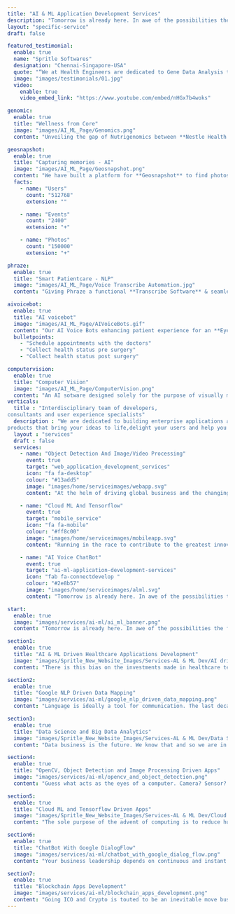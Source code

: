 ```yaml
---
title: "AI & ML Application Development Services"
description: "Tomorrow is already here. In awe of the possibilities the future has to offer, has had us intrigued and indulge in wanting to contribute to the AI-world. Machine learning, computer vision and fuzzy logic are the sciences we choose to have our hands-on."
layout: "specific-service"
draft: false

featured_testimonial:
  enable: true
  name: "Spritle Softwares"
  designation: "Chennai-Singapore-USA"
  quote: "“We at Health Engineers are dedicated to Gene Data Analysis to provide transforming software solutions for practitioners, patients, healthcare providers & hospitals.”"
  image: "images/testimonials/01.jpg"
  video:
    enable: true
    video_embed_link: "https://www.youtube.com/embed/nHGx7b4woks"

genomic:
  enable: true
  title: "Wellness from Core"
  image: "images/AI_ML_Page/Genomics.png"
  content: "Unveiling the gap of Nutrigenomics between **Nestle Health Science** and patients to deliver future healthcare by using our **Smart   AI-based Supplement Suggestion** System."

geosnapshot:
  enable: true
  title: "Capturing memories - AI"
  image: "images/AI_ML_Page/Geosnapshot.png"
  content: "We have built a platform for **Geosnapshot** to find photos quickly and easily using Powerful AI technology enabling participants to find all of their photos real quick and  download."
  facts:
    - name: "Users"
      count: "512768"
      extension: ""

    - name: "Events"
      count: "2400"
      extension: "+"

    - name: "Photos"
      count: "150000"
      extension: "+"

phraze:
  enable: true
  title: "Smart Patientcare - NLP"
  image: "images/AI_ML_Page/Voice Transcribe Automation.jpg"
  content: "Giving Phraze a functional **Transcribe Software** & seamless experience partnered with **Natural Language Processing & Speech Recognition** that help Practitioners connect better with Patients "

aivoicebot:
  enable: true
  title: "AI voicebot"
  image: "images/AI_ML_Page/AIVoiceBots.gif"
  content: "Our AI Voice Bots enhancing patient experience for an **Eye Hospital in Singapore** by initiating Human-like conversation via calls to"
  bulletpoints:
    - "Schedule appointments with the doctors"
    - "Collect health status pre surgery"
    - "Collect health status post surgery"

computervision:
  enable: true
  title: "Computer Vision"
  image: "images/AI_ML_Page/ComputerVision.png"
  content: "An AI sotware designed solely for the purpose of visually managing the tasks and the safety of the employees that work in the industries."
verticals:
  title : "Interdisciplinary team of developers,
consultants and user experience specialists"
  description : "We are dedicated to building enterprise applications and premium digital
products that bring your ideas to life,delight your users and help you achieve your goals."
  layout : "services"
  draft : false
  services:
    - name: "Object Detection And Image/Video Processing"
      event: true
      target: "web_application_development_services"
      icon: "fa fa-desktop"
      colour: "#13add5"
      image: "images/home/serviceimages/webapp.svg"
      content: "At the helm of driving global business and the changing times is web development..."

    - name: "Cloud ML And Tensorflow"
      event: true
      target: "mobile_service"
      icon: "fa fa-mobile"
      colour: "#ff8c00"
      image: "images/home/serviceimages/mobileapp.svg"
      content: "Running in the race to contribute to the greatest innovation of the 21st century, yet..."

    - name: "AI Voice ChatBot"
      event: true
      target: "ai-ml-application-development-services"
      icon: "fab fa-connectdevelop "
      colour: "#2e8b57"
      image: "images/home/serviceimages/alml.svg"
      content: "Tomorrow is already here. In awe of the possibilities the future has to offer excited us to contribute more..."

start:
  enable: true
  image: "images/services/ai-ml/ai_ml_banner.png"
  content: "Tomorrow is already here. In awe of the possibilities the future has to offer, has had us intrigued and indulge in wanting to contribute to the AI-world. Machine learning, computer vision and fuzzy logic are the sciences we choose to have our hands-on."

section1:
  enable: true
  title: "AI & ML Driven Healthcare Applications Development"
  image: "images/Spritle_New_Website_Images/Services-AL & ML Dev/AI driven healthcare applications development 1 (2).png"
  content: "There is this bias on the investments made in healthcare tech and research. Rightfully so as improving life expectancy has been the core purpose driving most innovations. Hold good for Tech as well. AI and ML cloud driven solutions for real time monitoring, intelligent complex analysis, prescriptive predictions and many more. Neural networks are fed loads of new data continuously to keep learning and be ready for tomorrow. We are!"

section2:
  enable: true
  title: "Google NLP Driven Data Mapping"
  image: "images/services/ai-ml/google_nlp_driven_data_mapping.png"
  content: "Language is ideally a tool for communication. The last decade has seen strides to map Programming language used to talk to computers with our simple natural language. Capture the voice, segment the words and recognize the meaning. There is not a better input medium today than just speaking to a system. We have built some of the most powerful NLP systems that seamlessly & efficiently override conventional methods."

section3:
  enable: true
  title: "Data Science and Big Data Analytics"
  image: "images/Spritle_New_Website_Images/Services-AL & ML Dev/Data Science and Data Analytics 1 (1).png"
  content: "Data business is the future. We know that and so we are in. Adapting early, as part of our heavy data analytical projects, we have evolved into Big Data experts taking on some of the more complex computations being performed seamlessly in real-time."

section4:
  enable: true
  title: "OpenCV, Object Detection and Image Processing Driven Apps"
  image: "images/services/ai-ml/opencv_and_object_detection.png"
  content: "Guess what acts as the eyes of a computer. Camera? Sensor? It is Computer vision or machine vision, that helps the system to identify segment and recognize the information it is fed. Face recognition, object recognition are made more easily available for for applications today. Talk to our Tensor-flow experts to learn how to build a solution you need."

section5:
  enable: true
  title: "Cloud ML and Tensorflow Driven Apps"
  image: "images/Spritle_New_Website_Images/Services-AL & ML Dev/Cloud ML and Tensorflow driven apps 1 (1).png"
  content: "The sole purpose of the advent of computing is to reduce human dependencies for repetitive, binary and non creative tasks. It does drastically improve productivity and accuracy. RPA is the revolution that enables developers to automate simple to very complex intuitiveness driven tasks. Ride on the tide today to see a massive increase in your process efficiency."

section6:
  enable: true
  title: "ChatBot With Google DialogFlow"
  image: "images/services/ai-ml/chatbot_with_google_dialog_flow.png"
  content: "Your business leadership depends on continuous and instant customer interaction and support. Support teams play their parts to solve complex tickets. But what about the redundant and repetitive tickets. They can be identified and addressed to achieve superior consumer interaction. See our case studies of intuitive chat bots that you can't tell apart for an agent."

section7:
  enable: true
  title: "Blockchain Apps Development"
  image: "images/services/ai-ml/blockchain_apps_development.png"
  content: "Going ICO and Crypto is touted to be an inevitable move business and commerce world needs to take up. The tech cant be more excited as the last decade has seen brilliant apps playing around the opportunities the domain ecosystem has to offer. A complex science if not dealt with expert consultants. Thankfully we have a geared team to take up your next Blockchain app idea."
---
```

